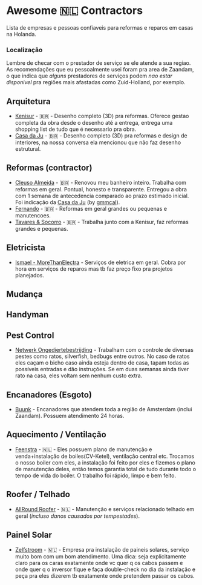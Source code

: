 # Awesome 🇳🇱 Contractors
Lista de empresas e pessoas confiaveis para reformas e reparos em casas na Holanda.

### Localização
Lembre de checar com o prestador de serviço se ele atende a sua regiao. As recomendações que eu pessoalmente usei foram pra area de Zaandam, o que indica que _alguns_ prestadores de serviços podem _nao estar disponivel_ pra regiões mais afastadas como Zuid-Holland, por exemplo.

## Arquitetura

* [Kenisur](https://kenisur.nl/) - 🇧🇷 - Desenho completo (3D) pra reformas. Oferece gestao completa da obra desde o desenho até a entrega, entrega uma shopping list de tudo que é necessario pra obra.
* [Casa da Ju](https://casadaju.design/) - 🇧🇷 - Desenho completo (3D) pra reformas e design de interiores, na nossa conversa ela mencionou que não faz desenho estrutural.

## Reformas (contractor)

* [Cleuso Almeida](https://wa.me/+31685405998) - 🇧🇷 - Renovou meu banheiro inteiro. Trabalha com reformas em geral. Pontual, honesto e transparente. Entregou a obra com 1 semana de antecedencia comparado ao prazo estimado inicial. Foi indicação da [Casa da Ju](https://casadaju.design/) (by [gmmcal](https;//github.com/gmmcal)).
* [Fernando](https://wa.me/+31685645846) - 🇧🇷 - Reformas em geral grandes ou pequenas e manutencoes.
* [Tavares & Socorro](https://wa.me/+31687528280) - 🇧🇷 - Trabalha junto com a Kenisur, faz reformas grandes e pequenas.


## Eletricista

* [Ismael - MoreThanElectra](https://wa.me/+31683943404) - Serviços de eletrica em geral. Cobra por hora em serviços de reparos mas tb faz preço fixo pra projetos planejados.

## Mudança


## Handyman


## Pest Control
* [Netwerk Ongediertebestrijding](https://www.stopplaagdieren.nl/) - Trabalham com o controle de diversas pestes como ratos, silverfish, bedbugs entre outros. No caso de ratos eles caçam o bicho caso ainda esteja dentro de casa, tapam todas as possíveis entradas e dão instruções. Se em duas semanas ainda tiver rato na casa, eles voltam sem nenhum custo extra.

## Encanadores (Esgoto)
* [Buunk](https://buunk.nl/) - Encanadores que atendem toda a região de Amsterdam (inclui Zaandam). Possuem atendimento 24 horas.

## Aquecimento / Ventilação
* [Feenstra](https://www.feenstra.com) - 🇳🇱 - Eles possuem plano de manutenção e venda+instalação de boiles(CV-Ketel), ventilação central etc. Trocamos o nosso boiler com eles, a instalação foi feito por eles e fizemos o plano de manutenção deles, então temos garantia total de tudo durante todo o tempo de vida do boiler. O trabalho foi rápido, limpo e bem feito.

## Roofer / Telhado
* [AllRound Roofer](https:/wa.me/+31612011438) - 🇳🇱 - Manutenção e serviços relacionado telhado em geral (*incluso danos causados por tempestades*).

## Painel Solar
* [Zelfstroom](https://www.zelfstroom.nl) - 🇳🇱 - Empresa pra instalação de paineis solares, serviço muito bom com um bom atendimento. Uma dica: seja explicitamente claro para os caras exatamente onde vc quer q os cabos passem e onde quer q o inversor fique e faça double-check no dia da instalação e peça pra eles dizerem tb exatamente onde pretendem passar os cabos.

